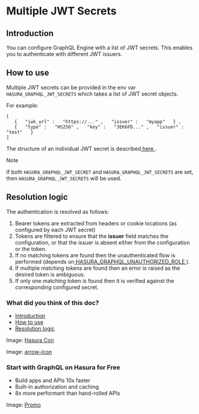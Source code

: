 # Multiple JWT Secrets

## Introduction​

You can configure GraphQL Engine with a list of JWT secrets. This enables you to authenticate with different JWT
issuers.

## How to use​

Multiple JWT secrets can be provided in the env var `HASURA_GRAPHQL_JWT_SECRETS` which takes a list of JWT secret
objects.

For example:

```
[
   {   "jwk_url" :   "https://..." ,   "issuer" :   "myapp"   } ,
   {   "type" :   "HS256" ,   "key" :   "3EK6FD..." ,   "issuer" :   "test"   }
]
```

The structure of an individual JWT secret is described[ here ](https://hasura.io/docs/latest/auth/authentication/jwt/#configuring-jwt-mode).

Note

If both `HASURA_GRAPHQL_JWT_SECRET` and `HASURA_GRAPHQL_JWT_SECRETS` are set, then `HASURA_GRAPHQL_JWT_SECRETS` will be
used.

## Resolution logic​

The authentication is resolved as follows:

1. Bearer tokens are extracted from headers or cookie locations (as configured by each JWT secret)
2. Tokens are filtered to ensure that the **issuer** field matches the configuration, or that the issuer is absent
either from the configuration or the token.
3. If no matching tokens are found then the unauthenticated flow is performed (depends on[ HASURA_GRAPHQL_UNAUTHORIZED_ROLE ](https://hasura.io/docs/latest/auth/authentication/unauthenticated-access/)).
4. If multiple matching tokens are found then an error is raised as the desired token is ambiguous.
5. If only one matching token is found then it is verified against the corresponding configured secret.


### What did you think of this doc?

- [ Introduction ](https://hasura.io/docs/latest/auth/authentication/multiple-jwt-secrets/#introduction)
- [ How to use ](https://hasura.io/docs/latest/auth/authentication/multiple-jwt-secrets/#how-to-use)
- [ Resolution logic ](https://hasura.io/docs/latest/auth/authentication/multiple-jwt-secrets/#resolution-logic)


Image: [ Hasura Con ](https://res.cloudinary.com/dh8fp23nd/image/upload/v1686154570/hasura-con-2023/has-con-light-date_r2a2ud.png)

Image: [ arrow-icon ](https://res.cloudinary.com/dh8fp23nd/image/upload/v1683723549/main-web/chevron-right_ldbi7d.png)

### Start with GraphQL on Hasura for Free

- Build apps and APIs 10x faster
- Built-in authorization and caching
- 8x more performant than hand-rolled APIs


Image: [ Promo ](https://hasura.io/docs/assets/images/hasura-free-ff60e409244e0ea12b5a3045d1a9096b.png)